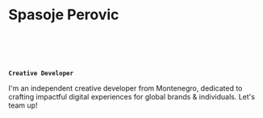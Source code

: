 # Spasoje Perovic

<svg width="42" height="60" viewBox="0 0 42 60" fill="none" xmlns="http://www.w3.org/2000/svg">
  <rect y="9" width="6" height="6" rx="3" fill="#FFFFFF"/>
  <rect x="36" y="9" width="6" height="6" rx="3" fill="#FFFFFF"/>
  <rect y="18" width="6" height="6" rx="3" fill="#FFFFFF"/>
  <rect y="27" width="6" height="6" rx="3" fill="#FFFFFF"/>
  <rect x="9" y="54" width="6" height="6" rx="3" fill="#FFFFFF"/>
  <rect x="18" y="54" width="6" height="6" rx="3" fill="#FFFFFF"/>
  <rect y="36" width="6" height="6" rx="3" fill="#FFFFFF"/>
  <rect y="45" width="6" height="6" rx="3" fill="#FFFFFF"/>
  <rect x="9" width="6" height="6" rx="3" fill="#FFFFFF"/>
  <rect x="18" width="6" height="6" rx="3" fill="#FFFFFF"/>
  <rect x="27" width="6" height="6" rx="3" fill="#FFFFFF"/>
  <rect x="27" y="54" width="6" height="6" rx="3" fill="#FFFFFF"/>
  <rect x="36" y="45" width="6" height="6" rx="3" fill="#FFFFFF"/>
</svg>


**`Creative Developer`**

I'm an independent creative developer from Montenegro, dedicated to crafting impactful digital experiences for global brands & individuals. Let's team up!

